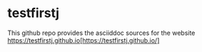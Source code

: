 # testfirstj

This github repo provides the asciiddoc sources for the website https://testfirstj.github.io[https://testfirstj.github.io/]
